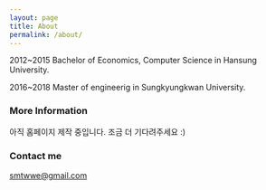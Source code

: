 ```yaml
---
layout: page
title: About
permalink: /about/
---
```

2012~2015 Bachelor of Economics, Computer Science in Hansung University.

2016~2018 Master of engineerig in Sungkyungkwan University.

### More Information

아직 홈페이지 제작 중입니다. 조금 더 기다려주세요 :)

### Contact me

[smtwwe@gmail.com](mailto:smtwwe@gmail.com)
